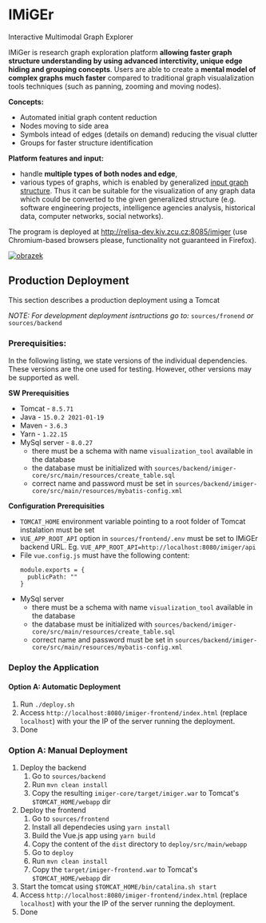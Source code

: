 # IMiGEr
Interactive Multimodal Graph Explorer

IMiGer is research graph exploration platform **allowing faster graph structure understanding by using advanced interctivity, unique edge hiding and grouping concepts**. Users are able to create a **mental model of complex graphs much faster** compared to traditional graph visualalization tools techniques (such as panning, zooming and moving nodes).

**Concepts:**
- Automated initial graph content reduction
- Nodes moving to side area
- Symbols intead of edges (details on demand) reducing the visual clutter
- Groups for faster structure identification

**Platform features and input:**
- handle  **multiple  types of  both  nodes  and  edge**, 
- various types of graphs,  which  is  enabled  by  generalized  [input graph  structure](https://github.com/ReliSA/IMiGEr/blob/devel/documents/IMiGEr/IMiGEr_raw_input_format.pdf).  Thus  it  can  be suitable for the visualization of any graph  data  which  could  be  converted  to the given  generalized structure (e.g. software engineering projects, intelligence  agencies  analysis,  historical  data,  computer  networks,  social networks).  

The program is deployed at http://relisa-dev.kiv.zcu.cz:8085/imiger (use Chromium-based browsers please, functionality not guaranteed in Firefox).


[![obrazek](https://github.com/ReliSA/IMiGEr/blob/devel/documents/IMiGEr/IMiGEr_11_2018.png)]()

## Production Deployment
This section describes a production deployment using a Tomcat

_NOTE: For development deployment isntructions go to:_ `sources/fronend` _or_ `sources/backend`

### Prerequisities:
In the following listing, we state versions of the individual dependencies. These versions are the one used for testing. However, other versions may be supported as well.

**SW Prerequisities**
 - Tomcat - `8.5.71`
 - Java - `15.0.2 2021-01-19`
 - Maven - `3.6.3`
 - Yarn - `1.22.15`
 - MySql server - `8.0.27`
    - there must be a schema with name `visualization_tool` available in the database
    - the database must be initialized with `sources/backend/imiger-core/src/main/resources/create_table.sql`
    - correct name and password must be set in `sources/backend/imiger-core/src/main/resources/mybatis-config.xml`


**Configuration Prerequisities**
 - `TOMCAT_HOME` environment variable pointing to a root folder of Tomcat instalation must be set
 - `VUE_APP_ROOT_API` option in `sources/frontend/.env` must be set to IMiGEr backend URL. Eg. `VUE_APP_ROOT_API=http://localhost:8080/imiger/api`
 - File `vue.config.js` must have the following content:
   ```
   module.exports = {
     publicPath: ""
   }
   ```
  - MySql server
    - there must be a schema with name `visualization_tool` available in the database
    - the database must be initialized with `sources/backend/imiger-core/src/main/resources/create_table.sql`
    - correct name and password must be set in `sources/backend/imiger-core/src/main/resources/mybatis-config.xml`

### Deploy the Application

#### Option A: Automatic Deployment
  1. Run `./deploy.sh`
  2. Access `http://localhost:8080/imiger-frontend/index.html` (replace `localhost`) with your the IP of the server running the deployment.
  3. Done

### Option A: Manual Deployment
  1. Deploy the backend
      1. Go to `sources/backend`
      2. Run `mvn clean install`
      3. Copy the resulting `imiger-core/target/imiger.war` to Tomcat's `$TOMCAT_HOME/webapp` dir
  2. Deploy the frontend
      1. Go to `sources/frontend`
      2. Install all dependecies using `yarn install`
      3. Build the Vue.js app using `yarn build`
      4. Copy the content of the `dist` directory to `deploy/src/main/webapp`
      5. Go to `deploy`
      6. Run `mvn clean install`
      7. Copy the `target/imiger-frontend.war` to Tomcat's `$TOMCAT_HOME/webapp` dir
  3. Start the tomcat using `$TOMCAT_HOME/bin/catalina.sh start`
  4. Access `http://localhost:8080/imiger-frontend/index.html` (replace `localhost`) with your the IP of the server running the deployment.
  5. Done
